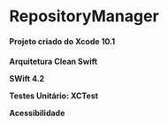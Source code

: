 # RepositoryManager

<h4>Projeto criado do Xcode 10.1<h4>

Arquitetura Clean Swift

SWift 4.2

Testes Unitário: XCTest

Acessibilidade

